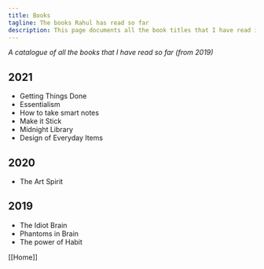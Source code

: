 ```yaml
---
title: Books
tagline: The books Rahul has read so far
description: This page documents all the book titles that I have read in the past couple of years
---
```

*A catalogue of all the books that I have read so far (from 2019)*

## 2021
- Getting Things Done
- Essentialism
- How to take smart notes
- Make it Stick
- Midnight Library
- Design of Everyday Items


## 2020
- The Art Spirit

## 2019
- The Idiot Brain
- Phantoms in Brain
- The power of Habit

[[Home]]